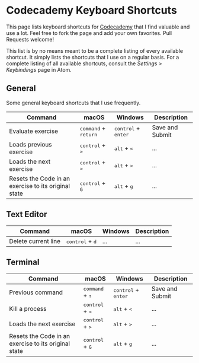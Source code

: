 # Codecademy Keyboard Shortcuts

This page lists keyboard shortcuts for [Codecademy](https://www.codecademy.com) that I find valuable and use a lot. Feel free to fork the page and add your own favorites. Pull Requests welcome!

This list is by no means meant to be a complete listing of every available shortcut. It simply lists the shortcuts that I use on a regular basis. For a complete listing of all available shortcuts, consult the _Settings > Keybindings_ page in Atom.

## General

Some general keyboard shortcuts that I use frequently.

| Command | macOS | Windows | Description |
| ------- | -------- | ------- | ----------- |
| Evaluate exercise | <kbd>command</kbd> + <kbd>return</kbd> | <kbd>control</kbd> + <kbd>enter</kbd> | Save and Submit |
| Loads previous exercise | <kbd>control</kbd> + <kbd>></kbd> | <kbd>alt</kbd> + <kbd><</kbd> | ... |
| Loads the next exercise | <kbd>control</kbd> + <kbd>></kbd> | <kbd>alt</kbd> + <kbd>></kbd> | ... |
| Resets the Code in an exercise to its original state | <kbd>control</kbd> + <kbd>G</kbd> | <kbd>alt</kbd> + <kbd>g</kbd> | ... |

## Text Editor

| Command | macOS | Windows | Description |
| ------- | -------- | ------- | ----------- |
| Delete current line | <kbd>control</kbd> + <kbd>d</kbd> | ... | ... |


## Terminal

| Command | macOS | Windows | Description |
| ------- | -------- | ------- | ----------- |
| Previous command | <kbd>command</kbd> + <kbd>↑</kbd> | <kbd>control</kbd> + <kbd>enter</kbd>  | Save and Submit |
| Kill a process | <kbd>control</kbd> + <kbd>></kbd> | <kbd>alt</kbd> + <kbd><</kbd> | ... |
| Loads the next exercise | <kbd>control</kbd> + <kbd>></kbd> | <kbd>alt</kbd> + <kbd>></kbd> | ... |
| Resets the Code in an exercise to its original state | <kbd>control</kbd> + <kbd>G</kbd> | <kbd>alt</kbd> + <kbd>g</kbd> | ... |
